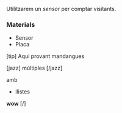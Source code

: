 Utilitzarem un *sensor* per comptar visitants.

### Materials

* Sensor
* Placa

[tip]
Aquí provant mandangues

[jazz]
múltiples
[/jazz]

amb
* llistes

**wow**
[/]
